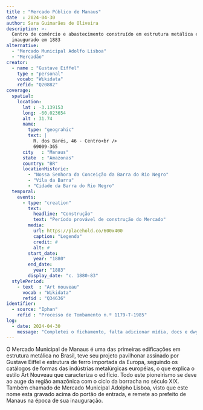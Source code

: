 ```yaml
---
title : "Mercado Público de Manaus"
date  : 2024-04-30
author: Sara Guimarães de Oliveira
description: >-
  Centro de comércio e abastecimento construído em estrutura metálica e
  inaugurado em 1883
alternative:
  - "Mercado Municipal Adolfo Lisboa"
  - "Mercadão"
creator:
  - name : "Gustave Eiffel"
    type : "personal"
    vocab: "Wikidata"
    refid: "Q20882"
coverage:
  spatial:
    location:
      lat : -3.139153 
      long: -60.023654
      alt : 31.74
      name:
        type: "geograhic"
        text: |
          R. dos Barés, 46 - Centro<br />
          69009-365
      city   : "Manaus"
      state  : "Amazonas"
      country: "BR"
      locationHistoric:
        - "Nossa Senhora da Conceição da Barra do Rio Negro"
        - "Vila da Barra"
        - "Cidade da Barra do Rio Negro"
  temporal:
    events:
      - type: "creation"
        text:
          headline: "Construção"
          text: "Período provável de construção do Mercado"
        media:
          url: https://placehold.co/600x400
          caption: "Legenda"
          credit: #
          alt: #
        start_date:
          year: "1880"
        end_date:
          year: "1883"
        display_date: "c. 1880-83"
  stylePeriod:
    - text  : "Art nouveau"
      vocab : "Wikidata"
      refid : "Q34636"
identifier:
  - source: "Iphan"
    refid : "Processo de Tombamento n.º 1179-T-1985"
log:
  - date: 2024-04-30
    message: "Completei o fichamento, falta adicionar mídia, docs e dwg"
---
```


O Mercado Municipal de Manaus é uma das primeiras edificações em
estrutura metálica no Brasil, teve seu projeto pavilhonar assinado por
Gustave Eiffel e estrutura de ferro importada da Europa, seguindo os
catálogos de formas das indústrias metalúrgicas européias, o que explica
o estilo Art Nouveau que caracteriza o edifício. Todo este pioneirismo
se deve ao auge da região amazônica com o ciclo da borracha no século
XIX. Também chamado de Mercado Municipal Adolpho Lisboa, visto que este
nome esta gravado acima do portão de entrada, e remete ao prefeito de
Manaus na época de sua inauguração.

